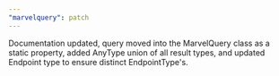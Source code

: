 ```yaml
---
"marvelquery": patch
---
```


Documentation updated, query moved into the MarvelQuery class as a static property, added AnyType union of all result types, and updated Endpoint type to ensure distinct EndpointType's.
